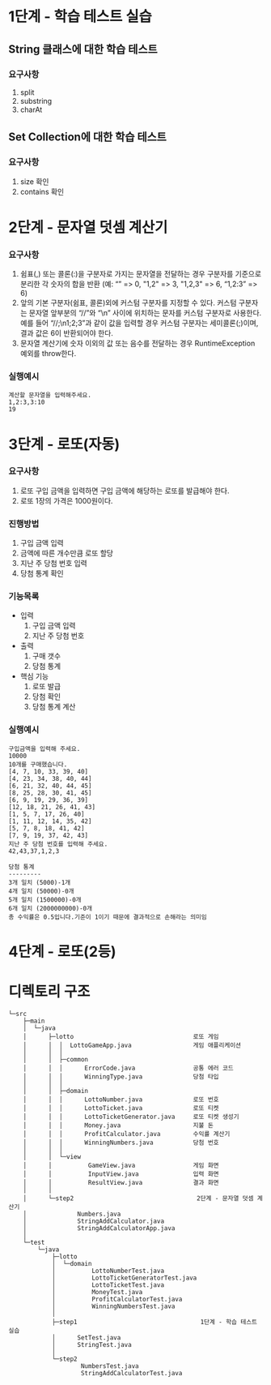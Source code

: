 # 1단계 - 학습 테스트 실습
## String 클래스에 대한 학습 테스트
### 요구사항
1. split
2. substring
3. charAt

## Set Collection에 대한 학습 테스트
### 요구사항
1. size 확인
2. contains 확인


# 2단계 - 문자열 덧셈 계산기
### 요구사항
1. 쉼표(,) 또는 콜론(:)을 구분자로 가지는 문자열을 전달하는 경우 구분자를 기준으로 분리한 각 숫자의 합을 반환 (예: “” => 0, "1,2" => 3, "1,2,3" => 6, “1,2:3” => 6)
2. 앞의 기본 구분자(쉼표, 콜론)외에 커스텀 구분자를 지정할 수 있다. 커스텀 구분자는 문자열 앞부분의 “//”와 “\n” 사이에 위치하는 문자를 커스텀 구분자로 사용한다. 예를 들어 “//;\n1;2;3”과 같이 값을 입력할 경우 커스텀 구분자는 세미콜론(;)이며, 결과 값은 6이 반환되어야 한다.
3. 문자열 계산기에 숫자 이외의 값 또는 음수를 전달하는 경우 RuntimeException 예외를 throw한다.

### 실행예시
```
계산할 문자열을 입력해주세요.
1,2:3,3:10
19
```

# 3단계 - 로또(자동)
### 요구사항
1. 로또 구입 금액을 입력하면 구입 금액에 해당하는 로또를 발급해야 한다.
2. 로또 1장의 가격은 1000원이다.

### 진행방법
1. 구입 금액 입력
2. 금액에 따른 개수만큼 로또 할당
3. 지난 주 당첨 번호 입력
4. 당첨 통계 확인

### 기능목록
* 입력
    1. 구입 금액 입력
    2. 지난 주 당첨 번호
* 출력
    1. 구매 갯수
    2. 당첨 통계
* 핵심 기능
    1. 로또 발급
    2. 당첨 확인
    3. 당첨 통계 계산

### 실행예시
```
구입금액을 입력해 주세요.
10000
10개를 구매했습니다.
[4, 7, 10, 33, 39, 40]
[4, 23, 34, 38, 40, 44]
[6, 21, 32, 40, 44, 45]
[8, 25, 28, 30, 41, 45]
[6, 9, 19, 29, 36, 39]
[12, 18, 21, 26, 41, 43]
[1, 5, 7, 17, 26, 40]
[1, 11, 12, 14, 35, 42]
[5, 7, 8, 18, 41, 42]
[7, 9, 19, 37, 42, 43]
지난 주 당첨 번호를 입력해 주세요.
42,43,37,1,2,3

당첨 통계
---------
3개 일치 (5000)-1개
4개 일치 (50000)-0개
5개 일치 (1500000)-0개
6개 일치 (2000000000)-0개
총 수익률은 0.5입니다.기준이 1이기 때문에 결과적으로 손해라는 의미임
```

# 4단계 - 로또(2등)

# 디렉토리 구조
```
└─src
    ├─main
    │  └─java
    │      ├─lotto                                 로또 게임
    │      │  │  LottoGameApp.java                 게임 애플리케이션
    │      │  │
    │      │  ├─common
    │      │  │      ErrorCode.java                공통 에러 코드
    │      │  │      WinningType.java              당첨 타입
    │      │  │
    │      │  ├─domain
    │      │  │      LottoNumber.java              로또 번호
    │      │  │      LottoTicket.java              로또 티켓
    │      │  │      LottoTicketGenerator.java     로또 티켓 생성기
    │      │  │      Money.java                    지불 돈
    │      │  │      ProfitCalculator.java         수익률 계산기
    │      │  │      WinningNumbers.java           당첨 번호
    │      │  │
    │      │  └─view
    │      │          GameView.java                게임 화면
    │      │          InputView.java               입력 화면
    │      │          ResultView.java              결과 화면
    │      │
    │      └─step2                                  2단계 - 문자열 덧셈 계산기
    │              Numbers.java
    │              StringAddCalculator.java
    │              StringAddCalculatorApp.java
    │
    └─test
        └─java
            ├─lotto
            │  └─domain
            │          LottoNumberTest.java
            │          LottoTicketGeneratorTest.java
            │          LottoTicketTest.java
            │          MoneyTest.java
            │          ProfitCalculatorTest.java
            │          WinningNumbersTest.java
            │
            ├─step1                                  1단계 - 학습 테스트 실습
            │      SetTest.java
            │      StringTest.java
            │
            └─step2
                    NumbersTest.java
                    StringAddCalculatorTest.java

```
